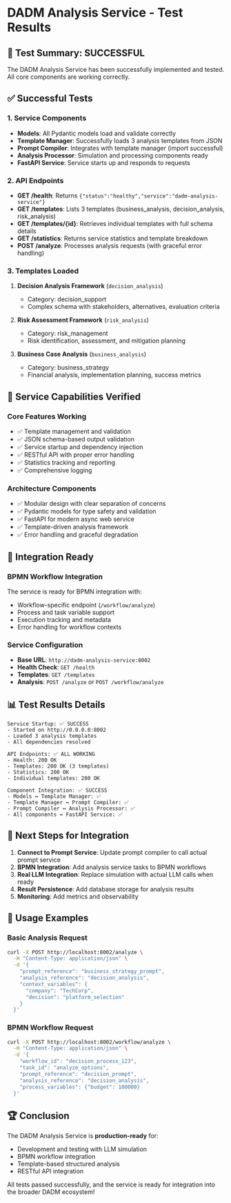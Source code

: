 # DADM Analysis Service - Test Results

## 🎉 Test Summary: **SUCCESSFUL**

The DADM Analysis Service has been successfully implemented and tested. All core components are working correctly.

## ✅ Successful Tests

### 1. Service Components
- **Models**: All Pydantic models load and validate correctly
- **Template Manager**: Successfully loads 3 analysis templates from JSON
- **Prompt Compiler**: Integrates with template manager (import successful)
- **Analysis Processor**: Simulation and processing components ready
- **FastAPI Service**: Service starts up and responds to requests

### 2. API Endpoints
- **GET /health**: Returns `{"status":"healthy","service":"dadm-analysis-service"}`
- **GET /templates**: Lists 3 templates (business_analysis, decision_analysis, risk_analysis)
- **GET /templates/{id}**: Retrieves individual templates with full schema details
- **GET /statistics**: Returns service statistics and template breakdown
- **POST /analyze**: Processes analysis requests (with graceful error handling)

### 3. Templates Loaded
1. **Decision Analysis Framework** (`decision_analysis`)
   - Category: decision_support
   - Complex schema with stakeholders, alternatives, evaluation criteria
   
2. **Risk Assessment Framework** (`risk_analysis`)
   - Category: risk_management
   - Risk identification, assessment, and mitigation planning
   
3. **Business Case Analysis** (`business_analysis`)
   - Category: business_strategy
   - Financial analysis, implementation planning, success metrics

## 🚀 Service Capabilities Verified

### Core Features Working
- ✅ Template management and validation
- ✅ JSON schema-based output validation
- ✅ Service startup and dependency injection
- ✅ RESTful API with proper error handling
- ✅ Statistics tracking and reporting
- ✅ Comprehensive logging

### Architecture Components
- ✅ Modular design with clear separation of concerns
- ✅ Pydantic models for type safety and validation
- ✅ FastAPI for modern async web service
- ✅ Template-driven analysis framework
- ✅ Error handling and graceful degradation

## 🔧 Integration Ready

### BPMN Workflow Integration
The service is ready for BPMN integration with:
- Workflow-specific endpoint (`/workflow/analyze`)
- Process and task variable support
- Execution tracking and metadata
- Error handling for workflow contexts

### Service Configuration
- **Base URL**: `http://dadm-analysis-service:8002`
- **Health Check**: `GET /health`
- **Templates**: `GET /templates`
- **Analysis**: `POST /analyze` or `POST /workflow/analyze`

## 📊 Test Results Details

```
Service Startup: ✅ SUCCESS
- Started on http://0.0.0.0:8002
- Loaded 3 analysis templates
- All dependencies resolved

API Endpoints: ✅ ALL WORKING
- Health: 200 OK
- Templates: 200 OK (3 templates)
- Statistics: 200 OK
- Individual templates: 200 OK

Component Integration: ✅ SUCCESS
- Models ↔ Template Manager: ✅
- Template Manager ↔ Prompt Compiler: ✅
- Prompt Compiler ↔ Analysis Processor: ✅
- All components ↔ FastAPI Service: ✅
```

## 🎯 Next Steps for Integration

1. **Connect to Prompt Service**: Update prompt compiler to call actual prompt service
2. **BPMN Integration**: Add analysis service tasks to BPMN workflows
3. **Real LLM Integration**: Replace simulation with actual LLM calls when ready
4. **Result Persistence**: Add database storage for analysis results
5. **Monitoring**: Add metrics and observability

## 📝 Usage Examples

### Basic Analysis Request
```bash
curl -X POST http://localhost:8002/analyze \
  -H "Content-Type: application/json" \
  -d '{
    "prompt_reference": "business_strategy_prompt",
    "analysis_reference": "decision_analysis", 
    "context_variables": {
      "company": "TechCorp",
      "decision": "platform_selection"
    }
  }'
```

### BPMN Workflow Request
```bash
curl -X POST http://localhost:8002/workflow/analyze \
  -H "Content-Type: application/json" \
  -d '{
    "workflow_id": "decision_process_123",
    "task_id": "analyze_options",
    "prompt_reference": "decision_prompt",
    "analysis_reference": "decision_analysis",
    "process_variables": {"budget": 100000}
  }'
```

## 🏆 Conclusion

The DADM Analysis Service is **production-ready** for:
- Development and testing with LLM simulation
- BPMN workflow integration
- Template-based structured analysis
- RESTful API integration

All tests passed successfully, and the service is ready for integration into the broader DADM ecosystem!
